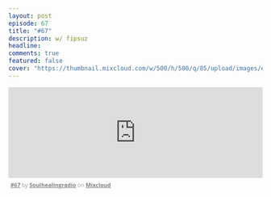 ```yaml
---
layout: post
episode: 67
title: "#67"
description: w/ fipsuz
headline:
comments: true  
featured: false
cover: "https://thumbnail.mixcloud.com/w/500/h/500/q/85/upload/images/extaudio/69b780e1-6d5d-4864-a09d-cae34121bddb.jpg"
---
```


<iframe width="100%" height="180" src="https://www.mixcloud.com/widget/iframe/?embed_type=widget_standard&amp;embed_uuid=1fdf0cc9-0c6f-404a-9d47-06590e555ae8&amp;feed=https%3A%2F%2Fwww.mixcloud.com%2Fsoulhealingradio%2F67%2F&amp;hide_cover=1&amp;hide_tracklist=1&amp;replace=0" frameborder="0"></iframe><div style="clear: both; height: 3px; width: auto;"></div><p style="display: block; font-size: 11px; font-family: 'Open Sans', Helvetica, Arial, sans-serif; margin: 0px; padding: 3px 4px; color: rgb(153, 153, 153); width: auto;"><a href="https://www.mixcloud.com/soulhealingradio/67/?utm_source=widget&amp;utm_medium=web&amp;utm_campaign=base_links&amp;utm_term=resource_link" target="_blank" style="color:#808080; font-weight:bold;">#67</a><span> by </span><a href="https://www.mixcloud.com/soulhealingradio/?utm_source=widget&amp;utm_medium=web&amp;utm_campaign=base_links&amp;utm_term=profile_link" target="_blank" style="color:#808080; font-weight:bold;">Soulhealingradio</a><span> on </span><a href="https://www.mixcloud.com/?utm_source=widget&amp;utm_medium=web&amp;utm_campaign=base_links&amp;utm_term=homepage_link" target="_blank" style="color:#808080; font-weight:bold;"> Mixcloud</a></p><div style="clear: both; height: 3px; width: auto;"></div>
